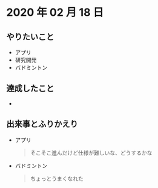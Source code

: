 # 2020 年 02 月 18 日

## やりたいこと

- アプリ
- 研究開発
- バドミントン

## 達成したこと

-

## 出来事とふりかえり

- アプリ
  > そこそこ進んだけど仕様が難しいな、どうするかな
- バドミントン
  > ちょっとうまくなれた
